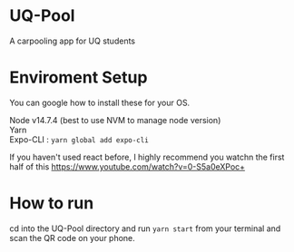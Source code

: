 # UQ-Pool
A carpooling app for UQ students

# Enviroment Setup
You can google how to install these for your OS.  
  
Node v14.7.4 (best to use NVM to manage node version)  
Yarn  
Expo-CLI : ```yarn global add expo-cli```  
  
If you haven't used react before, I highly recommend you watchn the first half of this https://www.youtube.com/watch?v=0-S5a0eXPoc+ 

# How to run
cd into the UQ-Pool directory and run ```yarn start``` from your terminal and scan the QR code on your phone.